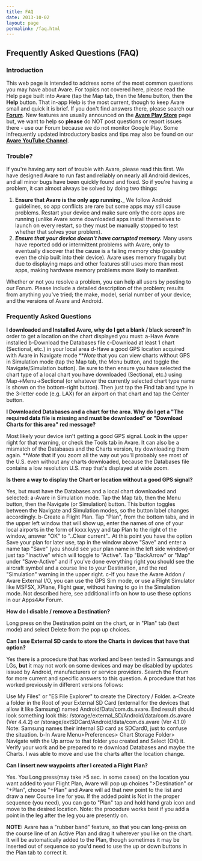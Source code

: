 ```yaml
---
title: FAQ
date: 2013-10-02
layout: page
permalink: /faq.html
---
```


## Frequently Asked Questions (FAQ)

### Introduction

This web page is intended to address some of the most common questions
you may have about Avare. For topics not covered here, please read the
Help page built into Avare (tap the Map tab, then the Menu button,
then the **Help** button. That in-app Help is the most current, though
to keep Avare small and quick it is brief. If you don't find answers
there, please search our **[Forum](https://apps4av.net/site/forum/"Forum")**. 
New features are usually announced on the 
[**Avare Play Store**](https://play.google.com/store/apps/details?id=com.ds.avare "Avare on Play Store")
page but, we want to help so **please** do NOT post questions or
report issues there - use our Forum because we do not monitor Google
Play. Some infrequently updated introductory basics and tips may also
be found on our 
[**Avare YouTube Channel**](https://www.youtube.com/channel/UC0OSj8qmkSg01DIilEzxHGg "Avare YouTube Channel").

### Trouble?

If you're having any sort of trouble with Avare, please read this
first. We have designed Avare to run fast and reliably on nearly all
Android devices, and all minor bugs have been quickly found and
fixed. So if you're having a problem, it can almost always be solved
by doing two things:

1.   **Ensure that Avare is the only app running.**_ We follow Android
	 guidelines, so app conflicts are rare but some apps may still
	 cause problems. Restart your device and make sure only the core
	 apps are running (unlike Avare some downloaded apps install
	 themselves to launch on every restart, so they must be manually
	 stopped to test whether that solves your problem).
1.   _**Ensure that your device doesn't have corrupted memory.**_ Many
     users have reported odd or intermittent problems with Avare, only
     to eventually discover that the cause is a failing memory chip
     (possibly even the chip built into their device). Avare uses
     memory frugally but due to displaying maps and other features
     still uses more than most apps, making hardware memory problems
     more likely to manifest.

Whether or not you resolve a problem, you can help all users by
posting to our Forum. Please include a detailed description of the
problem; results from anything you've tried; the make, model, serial
number of your device; and the versions of Avare and Android.

### **Frequently Asked Questions**

**I downloaded and Installed Avare, why do I get a blank / black
screen?** In order to get a location on the chart displayed you must:
a-Have Avare installed b-Download the Databases file c-Download at
least 1 chart (Sectional, etc.) in your local area d-Have a good GPS
location acquired with Avare in Navigate mode \*\*_Note_ that you can
view charts without GPS in Simulation mode (tap the Map tab, the Menu
button, and toggle the Navigate/Simulation button). Be sure to then
ensure you have selected the chart type of a local chart you have
downloaded (Sectional, etc.) using Map->Menu->Sectional (or whatever
the currently selected chart type name is shown on the bottom-right
button). Then just tap the Find tab and type in the 3-letter code
(e.g. LAX) for an airport on that chart and tap the Center button.

**I Downloaded Databases and a chart for the area. Why do I get a "The
required data file is missing and must be downloaded" or "Download
Charts for this area" red message?**

Most likely your device isn't getting a good GPS signal. Look in the
upper right for that warning, or check the Tools tab in Avare. It can
also be a mismatch of the Databases and the Charts version, try
downloading them again. \*\*_Note_ that if you zoom all the way out
you'll probably see most of the U.S. even without any charts
downloaded, because the Databases file contains a low resolution
U.S. map that's displayed at wide zoom.

**Is there a way to display the Chart or location without a good GPS
signal?**

Yes, but must have the Databases and a local chart downloaded and
selected: a-Avare in Simulation mode. Tap the Map tab, then the Menu
button, then the Navigate (or Simulation) button. This button toggles
between the Navigate and Simulation modes, so the button label changes
accordingly. b-Create a Flight Plan. Tap "Plan", from the bottom tabs,
and in the upper left window that will show up, enter the names of one
of your local airports in the form of kxxx kyyy and tap Plan to the
right of the window, answer "OK" to "..Clear current".. At this point
you have the option Save your plan for later use, tap in the window
above "Save" and enter a name tap "Save" (you should see your plan
name in the left side window) or just tap "Inactive" which will toggle
to "Active". Tap "BackArrow" or "Map" under "Save-Active" and if
you've done everything right you should see the aircraft symbol and a
course line to your Destination, and the red "Simulation" warning in
the upper right. c-If you have the Avare Addon / Avare External I/O,
you can use the GPS Sim mode, or use a Flight Simulator like MSFSX,
XPlane, Flight gear, without having to go in the Simulation mode. Not
described here, see additional info on how to use these options in our
Apps4Av Forum.

**How do I disable / remove a Destination?**

Long press on the Destination point on the chart, or in "Plan" tab
(text mode) and select Delete from the pop up choices.

**Can I use External SD cards to store the Charts in devices that have that option?**

Yes there is a procedure that has worked and been tested in Samsungs
and LGs, **but** it may not work on some devices and may be disabled
by updates issued by Android, manufacturers or service
providers. Search the Forum for more current and specific answers to
this question. A procedure that has worked previously in different
versions follows:

Use My Files" or "ES File Explorer" to create the Directory /
Folder. a-Create a folder in the Root of your External SD Card
(external for the devices that allow it like Samsung) named
Android/Data/com.ds.avare. End result should look something look this:
/storage/external\_SD/Android/data/com.ds.avare (Ver 4.4.2) or
/storage/extSDCard/Android/data/com.ds.avare (Ver 4.1.0) Note: Samsung
names their internal SD card as SDCard0, just to confuse the
situation. b-In Avare Menu>Preferences> Chart Storage Folder> Navigate
with the Up arrow to that folder you created and Select (OK)
it. Verify your work and be prepared to re download Databases and
maybe the Charts. I was able to move and use the charts after the
location change.

**Can I insert new waypoints after I created a Flight Plan?**

Yes. You Long press(may take >5 sec. in some cases) on the location
you want added to your Flight Plan, Avare will pop up choices
">Destination" or "+Plan", choose "+Plan" and Avare will ad that new
point to the list and draw a new Course line for you. If the added
point is Not in the proper sequence (you need), you can go to "Plan"
tap and hold hand grab icon and move to the desired location. Note:
the procedure works best if you add a point in the leg after the leg
you are presently on.

**NOTE:** Avare has a "rubber band" feature, so that you can
long-press on the course line of an Active Plan and drag it wherever
you like on the chart. It will be automatically added to the Plan,
though sometimes it may be inserted out of sequence so you'd need to
use the up or down buttons in the Plan tab to correct it.

<!--
* * *

### **Other Frequently Asked Questions**

Click any Question in this list, or [click here](#qaList) to just browse the text.

_\* [Where did the Avare name come from?](#avareName)_

_\* [Does Avare meet FAA chart requirements?](#faaReq)_

_\* [How accurate is Avare's GPS position?](#accuracy)_

_\* [Is there a fix for low internal storage?](#storage)_

_\* [Can I install Avare on devices w/o a GPS?](#noIntGPS)_

_\* [Where can I get Avare besides the Play store?](#noGplay)_

_\* [Why is there a black screen and no chart?](#blackScr)_

_\* [How do I display an Airport Diagram?](#airpDiag)_

_\* [How much memory does Avare use?](#memSize)_

_\* [Can I briefly disable GPS moving map?](#mmapOff)_

_\* [Where is Avare's "Menu" button?](#optKey)_

_\* [Can I enter GPS coordinates as Destination?](#enterGPS)_

_\* [How can I quickly switch airport A/FDs?](#afdSwitch)_

_\* [How do I exit Avare to close or Restart it?](#exit)_

_\* [How do I briefly switch to another app?](#switchApp)_

_\* [How do I get Avare to display FAA TFRs?](#Tfr)_

_\* [How is the Time to Destination calculated?](#timeCalc)_

_\* [Where are airport runways or frequencies?](#runway)_

_\* [Can battery level affect my internal GPS?](#battGPS)_

_\* [How can I get Destination charts to display longer?](#dispLong)_

_\* [What's in the Databases file Avare uses?](#dBase)_

_\* [How do I browse charts and then get back to current location?](#browse)_

_\* [How are Obstacles shown?](#Obstacles)_

_\* [What is a complete Exit?](#completeshutdown)_

* * *

**Frequently Asked Questions, _and Answers_**

_**\* Where did the Avare name come from?**_
Avare (pronounced **ə-ˈver** – sounds like “ah**v**air” – think
“aware” with a V) is a contraction of the words **Av**iation
(Situational) Aw**are**ness. So you can use Avare to more conveniently
be Aware of aviation information in flight and for planning purposes.

_**\* Does Avare meet FAA chart requirements?**_ For the latest
official FAA rulings on the use of non-FAA Certified apps such as
Avare (or Foreflight, etc.), please refer to FAA rulings directly. The
FAA rulings and guidelines are currently diverse and changing rapidly,
but _our understanding_ as of December 2019 is that non-commercial
operators of small aircraft may use non-FAA Certified apps like Avare
on portable devices like tablets or phones for any purpose (e.g. EFB)
other than primary GPS navigation.

_Our understanding_ is that primary VFR nav may include reference to
current Avare charts, with Avare GPS for secondary nav, and that only
Certified (and probably permanently installed) RAIM GPS devices may be
used for primary IFR navigation. Users of Avare have reported that
they fly with Avare as a primary EFB and secondary navigation device. 
Online sources we have found to date for FAA documents on this topic
include:

-    [**AIM 1−1−17b1 Sec. c & d (pg.50) on Uncertified GPS** (pdf)](https://www.faa.gov/air_traffic/publications/media/aim_basic_8-15-19.pdf "AIM 1-1-17b")
-    **[120-76B - Guidelines ... Electronic Flight Bags](https://www.faa.gov/regulations_policies/advisory_circulars/index.cfm/go/document.information/documentID/1020099 "EFB Guidelines")**
-    [**AC 91-78 - Use of ... EFB**](http://www.faa.gov/regulations_policies/advisory_circulars/index.cfm/go/document.information/documentID/73540 "AC 91-78")
-    [**AC 91.21-1B - Use of Portable Electronic Devices**](http://www.faa.gov/regulations_policies/advisory_circulars/index.cfm/go/document.information/documentID/22448 "AC 91.21-1B")
-    [**FSIMS 8900.1 vol. 4-1641 EFB Authorization Process**](http://fsims.faa.gov/PICDetail.aspx?docId=8900.1,Vol.4,Ch15,Sec1 "FSIMS 4-1641")

The Avare team makes available via the Download menu all data every 28
days following the FAA schedule. Some charts like the Grand Canyon and
Helicopter Charts may not be updated and should not be used for
navigation without checking the chart date. There may be a few days
lag in uploading the latest data due to limited resources on the Avare
project, and it is possible that some charts and plates may be expired
by a few days. However, plates and many charts have expiry dates
printed on them by the FAA.

**Attention:** The FAA does not approve the use of any handheld GPS
devices for primary GPS navigation on IFR flights.  As with all apps
for Android or iOS, Avare is **not** an FAA Certified app, and is not
intended as the sole source for primary navigation or information. It
is the responsibility of the pilot in command to verify that all
terminal procedures and charts are up to date before using them.

Charts and data must be up to date at all times, and **must match the
current Avare version**. If any item in the Download list is marked
red, or has a red colored icon associated with it, then that item has
expired and (after ensuring that the Avare version is current) a new
version of the Download item is available using the Update button.

Note that expired charts may display your location incorrectly due to
occasional changes in FAA charts. Do not combine expired and current
data, as it can cause GPS location issues, and chart overlapping. Also
ensure that the Avare version matches the Download materials you are
using (e.g. check Play Store first to get the latest Avare, then click
Update in the Download screen).

_**\* How accurate is Avare's indicated GPS position?**_ Avare's GPS
screen displays the current information including Accuracy, that is
reported by your GPS hardware. Note that GPS accuracy and reliability
are not determined by Avare, but by the GPS system and your GPS
receiver hardware. Typically, users have reported accuracy to within
300 feet with their device's internal GPS (30 feet or less is not
uncommon) standing outdoors with a clear view of the sky. Accurate
results with a GPS aloft depends mostly on the particular device and
aircraft, and whether the device has a clear view of the sky in normal
use. Typically the accuracy will be best with an external WAAS GPS
receiver, but even then there is some innate inaccuracy in the GPS
system. Using our free Ad-On Bluetooth & I/O apps, you can use a
second Android device with GPS with Avare that can be placed where it
has a clear view of the sky while your device running Avare is placed
where it's most convenient in flight. External GPS receivers for
Android start at about $25.

_**\* Is there a fix for internal storage running low with Avare?**_
Avare has an option in Preferences, for selecting your storage
location for charts. It's possible that your device has free space on
an SD card or other storage medium, though this may not work on some
Android devices and versions. **Note** that you will need to
**re-Download** (or manually **relocate**) any previously Downloaded
charts after changing the storage location Preference.

You may find it easiest to simply Re-Install the Avare app. In the
Settings section of your Android device, find the Apps or Application
Manager section and use that to Uninstall Avare and thus remove all
associated files. Then use the Play Store or other method to Install
the Avare app again and **before using the Download screen**, change
the Preferences in Avare for the Charts Storage Folder. This will
minimize Avare's use of storage space in locations other than the one
you have set.

_**\* Can I install Avare on devices with no GPS?**_ Yes, Avare has
been successfully installed and used on every Android device we have
tested. Due to limitations imposed by the Google Play store, if you
can't install there you may want to read about the [Manual
Install](https://apps4av.net/site/avare-overview/avare-manual-installation/
"Avare • Manual Install") procedure. If you'd then like to add an
external GPS for Avare to use it usually works, and if not please
check out our free Add-On apps.

_**\* Where can I get Avare other than the Google Play store?**_ Avare
may be available on Fdroid, CNet, Amazon and other sources. Please use
caution, because some non-Google sources offer old versions and may
not be safe or secure. You can install Avare directly from our server
as described in our [**Manual
Install**](https://apps4av.net/site/avare-overview/avare-manual-installation/
"How To do a Manual Install of Avare") instructions on this site.

_**\* Why is there a black screen and no chart?**_ When you first
install Avare, no **Databases** file or charts are included, and
**Sectionals** is set as the default chart display type.

**Note:** Always ensure that you have the current Databases file that
is compatible with the version of Avare and the charts you are
using. The FAA occasionally changes the technical details of their
charts during their regular updates, and that can result in
incompatibility with older versions of Avare and your Databases
file. This will not be a problem for you if you ensure that any
updates you do are complete, including the Avare version and its
Databases file and charts.

If you haven't downloaded a chart yet, press your device's Menu button
then press Download and choose the chart(s) you'll be using. If you
haven't downloaded the Sectional chart for your area, doing that will
probably be helpful for your future use of Avare. To view charts other
than Sectionals (TACs for example), use Preferences and Select Chart
Type.

If after ensuring that all of the above steps are complete you still
see only a black screen, check that GPS is on with location acquired
(or enter Simulation mode) and use Find to input an airport located on
a currently installed and selected chart.

_**\* How do I display an Airport Diagram?**_ To view the Airport
Diagram (AD) for an airport, first be sure you have obtained the AD
for the region that airport is in by using the Download menu. Then use
Find or Plan to input the Destination (airport code) and press the
Plates button, then ensure you have selected "AIRPORT-DIAGRAM" from
the drop down list in the box at the center-top of the Plate screen.

_**\* How much memory does Avare use?**_ The total installed storage
memory size of Avare with the required Database is about 50MB. The
average chart is about 10MB, and the typical size with Sectionals,
WAC, TAC, and IFR charts is about 800MB. Terminal procedures are about
1GB. Note that Preferences includes an option for moving Avare files
to different storage locations such as an External SD chip on devices
and Android versions that support it. Avare uses all run time memory
that Android gives it, and is typically 32MB. To free up memory used
by Avare when you Exit, unselect "Leave Running" in Preferences.

_**\* Can I disable moving map while retaining GPS lock?**_ Just
switch to Simulation Mode. Press the Menu button, then Check tap the
Navigate button. Note that this button toggles between Navigate and
Simulation. Simulation Mode will let you use Find to jump instantly to
any airport for both display and A/FD info for that airport, while
retaining GPS signal acquisition. To view or use your current location
again, just tap the Simulation button so that it changes back to
Navigate Mode.

_**\***__**Where is _**Avare's**_ "Menu" button?**_ Menu is the button
on the bottom-left of the Map screen, just above the Map button.

_**\***__**How do I enter a GPS latitude/**__**longitude**_
_**location as Destination?**_ Press the Find button in the Menu, then
enter a latitude&longitude (use negative sign for West) pair, for
example 42.8933&-74.4422 in the search box. Select it from the list
below as the found Destination.

_**\* Does Avare work in Airplane Mode?**_ Yes, once you have used
Download to install any charts (or the set of Airport Diagrams) as
desired, all features of Avare work just fine in Airplane Mode on most
devices. Note that some devices have difficulty acquiring GPS "lock"
without cell and/or data or wifi, but will work fine in airplane mode
once lock is acquired **if** the device is kept awake and you don't
switch out of the Avare app. A few users with older devices have found
it helpful to first acquire a GPS lock with Google Maps, then exit
that app, launch Avare, and (after confirming GPS lock) activating
Airplane Mode.

_**\* How do I get distance & heading TO any point on a chart?**_ Just
long-press any point on the chart while your device has your GPS
location acquired. The course indicator line (if present) will be
hidden, and at the top of the screen you will see the Compass
Direction, Bearing, and Distance both TO and FROM your current
location. _This is handy for ATC and CTAF radio calls._ Note that if
internet access is active, METAR/TAF text may also be displayed if you
long-press on an airport.

_**\* How do I get distance & heading FROM any point on a chart?**_
Just long-press any point on the chart while your device has your GPS
location acquired. The course indicator line (if present) will be
hidden, and at the top of the screen you will see the Compass
Direction, Bearing, and Distance both TO and FROM your current
location. _This is handy for ATC and CTAF radio calls._ Note that if
internet access is active, METAR/TAF text may also be displayed if you
long-press on an airport.

_**\* How can I quickly switch between A/FDs for different
airports?**_ Often the easiest method is to use the Near button, since
you can just select from a list of the nearest airports. You can also
use the Find or Plan button to change the airport code, and then use
the A/FD button to display it.

_**\* How do I exit Avare to close or Restart it?**_ To completely
Exit Avare use your device's Back key as required until you leave
Avare. Avare is designed to completely stop all operations when you
switch to another app or to the Home screen, so you can return to it
instantly later if you choose. The only time you need to Exit is when
Avare indicates that it's required. Note that the GPS will keep
running up to two minutes after leaving Avare.

_**\* How do I switch from Avare to allow for a quick return later?**_
Simply push your device's Home key. Android also offers a feature to
switch between recent apps. Just long-press your Home key or press the
task switching key if provided, and Android will present you with a
selection of recent applications you can switch to. Note that the
internal GPS in some devices may lose GPS lock if Avare is not the
active app for more than a few minutes, so you'll want to test your
device for this in advance of flight.

_**\* How do I get Avare to display FAA TFRs?**_ You can download the
latest TFRs from the Download list under Databases. TFRs are
automatically displayed on the chart in red by default. If you
long-press the indicator at the top-center of a TFR shape, text
information (including date/time) for that TFR will be displayed at
the upper-left of the screen. Apps4av servers update TFRs every top of
the hour.

_**\* How do I use the Course line?**_ It is provided primarily for
route planning, such as to avoid obstacles or Restricted areas. It is
also useful for visually aligning the location icon "airplane" to the
line as an approximate navigation aid.

_**\* How is the Time to Destination calculated?**_ It is a simple
calculation of the time required at your current GPS ground speed if
you fly direct to the indicated bearing. It does not allow for wind or
ground course variations, but is continually updated based on your
current GPS position and ground speed.

_**\* Where can I find runway or Comm airport info?**_ First be sure
you have activated a Destination airport using Find or Plan. Then
press your device's A/FD button, then scroll through the list to see
the information available for that airport.

_**\* Can battery level affect my device's internal GPS?**_ Yes. Users
have reported that their GPS may not acquire as quickly or reliably at
low battery levels (below 30% or even higher on some
devices). Plugging your device into external power may help with your
device's internal GPS performance.

_**\* How can I get Destination charts to display longer?**_ When GPS
is active, the chart display will only briefly display to your
Destination airport just after you select one. You can switch to
Simulation Mode (press Option button, then the Navigate
button). Simulation Mode will let you jump instantly to any airport
you select, for both display and A/FD info for that airport, while
retaining GPS operation in the background. To view or use your current
location again, just press the Simulation button so it toggles back to
Navigate.

_**\* How long does it take from Avare launch before I see charts?**_
The startup time depends mostly on your device, but usually a few
seconds up to a minute. Note that no charts or Airport Diagrams can be
displayed until you Download them. If you see a black screen, chances
are your GPS isn't working yet or you haven't downloaded the Databases
file or the Sectional chart for your area.

_**\* Can I use Avare without cell or data service?**_ Yes, once you
have used Download to install any charts (or the set of Airport
Diagrams) as desired, all features of Avare work just fine in airplane
mode on every Android device we've tested. Note that the internal GPS
on some devices may have difficulty acquiring "lock" without cell
and/or data/wifi, but will work fine in Airplane Mode once lock is
acquired IF the device is kept awake and you don't switch out of the
Avare app.

_**\* What's in the Databases file Avare uses?**_ The file named
Databases in the Downloads list contains the current A/FD (except for
Airport Diagrams) and is also required for Avare to know the name,
boundaries and GPS calibration for each chart. Before you can use any
charts, Avare needs this information so that it can assemble all the
charts you've downloaded into a seamless mosaic. Avare then calculates
where to display your GPS location on that mosaic of downloaded
charts. Always be sure to Update Avare and Download the latest
Databases before you Download any new or updated charts (when Avare is
Updated, the Download screen's Update button will take care of the
rest). Note that if an item in the Download list has a green checkmark
at the left, it's downloaded, and latest.

_**\* How do I browse charts and then get back to current location?**_
You can browse charts by zooming and dragging them, and tap the square
center star button to resume GPS moving map. To browse freely, use
Simulation Mode, and then turn off that mode to instantly return to
your current location. In Map view press Option button, then tap the
Navigate button to toggle it to Simulation Mode. To view or use your
current location again, just tap the Simulation button to toggle it
back to Navigate.

_**\* How are Obstacles shown?**_ When "Show Obstacles" option is
checked in Preferences, all obstacles 200 feet below the GPS altitude
of your device or higher are shown. To reduce clutter, all obstacles
shorter than 500 feet AGL are removed from the FAA obstacles
database. Obstacles are shown as red triangles.

_**\* What is a complete Exit?**_ By default, Avare will keep a
background process running. This process will store important data
like the current destination, the location, the map view, the weather,
the TFRs, and the airport information. This process will wake up
periodically for a few simple tasks (fetch TFRs, weather etc.). It
will also keep the GPS on for up to 2 minutes after you exit Avare.

The background process allows you to temporarily switch to other
applications without losing the flight data, and the GPS lock.

You can completely exit Avare, and stop the background process by
unselecting "Leave Running" in the preferences list item.

-->
